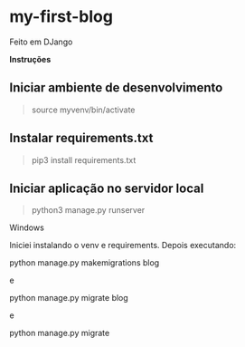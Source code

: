 # my-first-blog

Feito em DJango

**Instruções**


## Iniciar ambiente de desenvolvimento
> source myvenv/bin/activate


## Instalar requirements.txt
> pip3 install requirements.txt

## Iniciar aplicação no servidor local
> python3 manage.py runserver


Windows

Iniciei instalando o venv e requirements.
Depois executando:

python manage.py makemigrations blog

e

python manage.py migrate blog

e

python manage.py migrate

